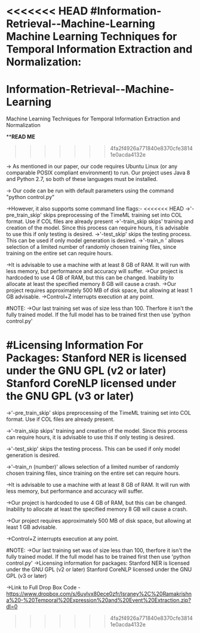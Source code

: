 <<<<<<< HEAD
#Information-Retrieval--Machine-Learning
Machine Learning Techniques for Temporal Information Extraction and Normalization:
=======
# Information-Retrieval--Machine-Learning
Machine Learning Techniques for Temporal Information Extraction and Normalization

************************READ ME**********************
>>>>>>> 4fa2f4926a771840e8370cfe38141e0acda4132e

-> As mentioned in our paper, our code requires Ubuntu Linux (or any comparable POSIX compliant environment) to run. Our project uses Java 8 and Python 2.7, so both of these languages must be installed.

-> Our code can be run with default parameters using the command "python control.py"

->However, it also supports some command line flags:-
<<<<<<< HEAD
	->'-pre_train_skip' skips preprocessing of the TimeML training set into COL format. Use if COL files are already present
	->'-train_skip skips' training and creation of the model. Since this process can require hours, it is advisable to use this if only testing is desired.
	->'-test_skip' skips the testing process. This can be used if only model generation is desired.
	->'-train_n <number>' allows selection of a limited number of randomly chosen training files, since training on the entire set can require hours.

->It is advisable to use a machine with at least 8 GB of RAM. It will run with less memory, but performance and accuracy will suffer.
	->Our project is hardcoded to use 4 GB of RAM, but this can be changed. Inability to allocate at least the specified memory 8 GB will cause a crash.
	->Our project requires approximately 500 MB of disk space, but allowing at least 1 GB advisable.
	->Control+Z interrupts execution at any point.

#NOTE:
->Our last training set was of size less than 100. Therfore it isn't the fully trained model. If the full model has to be trained first then use 'python control.py'

#Licensing Information For Packages: 
	Stanford NER is licensed under the GNU GPL (v2 or later)
	Stanford CoreNLP licensed under the GNU GPL (v3 or later)
=======
->'-pre_train_skip' skips preprocessing of the TimeML training set into COL format. Use if COL files are already present.

->'-train_skip skips' training and creation of the model. Since this process can require hours, it is advisable to use this if only testing is desired.

->'-test_skip' skips the testing process. This can be used if only model generation is desired.

->'–train_n (number)' allows selection of a limited number of randomly chosen training files, since training on the entire set can require hours.

->It is advisable to use a machine with at least 8 GB of RAM. It will run with less memory, but performance and accuracy will suffer.

->Our project is hardcoded to use 4 GB of RAM, but this can be changed. Inability to allocate at least the specified memory 8 GB will cause a crash.

->Our project requires approximately 500 MB of disk space, but allowing at least 1 GB advisable.

->Control+Z interrupts execution at any point.

#NOTE:
->Our last training set was of size less than 100, therfore it isn't the fully trained model. If the full model has to be trained first then use 'python control.py'
->Licensing information for packages: 
	Stanford NER is licensed under the GNU GPL (v2 or later)
	Stanford CoreNLP licensed under the GNU GPL (v3 or later)
  
->Link to Full Drop Box Code - https://www.dropbox.com/s/6uylvx80ece0zfr/Israney%2C%20Ramakrishna%20-%20Temporal%20Expression%20and%20Event%20Extraction.zip?dl=0
>>>>>>> 4fa2f4926a771840e8370cfe38141e0acda4132e
